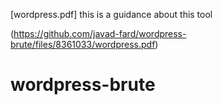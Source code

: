 [wordpress.pdf]
this is a guidance about this tool

(https://github.com/javad-fard/wordpress-brute/files/8361033/wordpress.pdf)
# wordpress-brute
